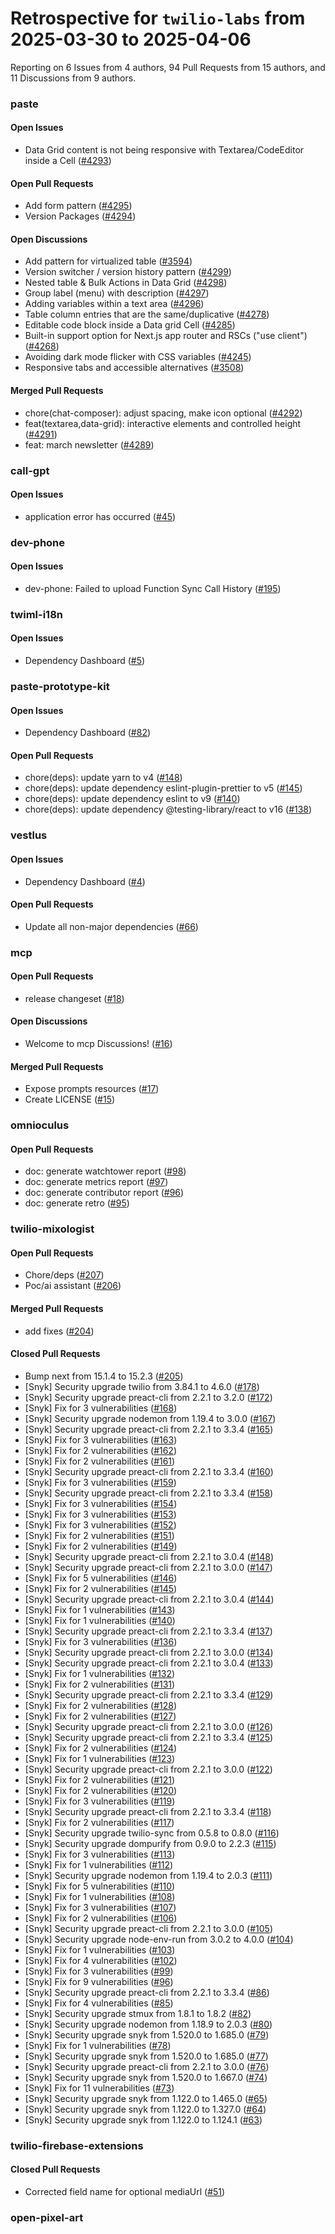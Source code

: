 # Retrospective for `twilio-labs` from 2025-03-30 to 2025-04-06

Reporting on 6 Issues from 4 authors, 94 Pull Requests from 15 authors, and 11 Discussions from 9 authors.


### paste

#### Open Issues

- Data Grid content is not being responsive with Textarea/CodeEditor inside a Cell ([#4293](https://github.com/twilio-labs/paste/issues/4293))

#### Open Pull Requests

- Add form pattern ([#4295](https://github.com/twilio-labs/paste/pull/4295))
- Version Packages ([#4294](https://github.com/twilio-labs/paste/pull/4294))

#### Open Discussions

- Add pattern for virtualized table ([#3594](https://github.com/twilio-labs/paste/discussions/3594))
- Version switcher / version history pattern ([#4299](https://github.com/twilio-labs/paste/discussions/4299))
- Nested table & Bulk Actions in Data Grid ([#4298](https://github.com/twilio-labs/paste/discussions/4298))
- Group label (menu) with description ([#4297](https://github.com/twilio-labs/paste/discussions/4297))
- Adding variables within a text area ([#4296](https://github.com/twilio-labs/paste/discussions/4296))
- Table column entries that are the same/duplicative ([#4278](https://github.com/twilio-labs/paste/discussions/4278))
- Editable code block inside a Data grid Cell ([#4285](https://github.com/twilio-labs/paste/discussions/4285))
- Built-in support option for Next.js app router and RSCs ("use client") ([#4268](https://github.com/twilio-labs/paste/discussions/4268))
- Avoiding dark mode flicker with CSS variables ([#4245](https://github.com/twilio-labs/paste/discussions/4245))
- Responsive tabs and accessible alternatives ([#3508](https://github.com/twilio-labs/paste/discussions/3508))

#### Merged Pull Requests

- chore(chat-composer): adjust spacing, make icon optional ([#4292](https://github.com/twilio-labs/paste/pull/4292))
- feat(textarea,data-grid): interactive elements and controlled height ([#4291](https://github.com/twilio-labs/paste/pull/4291))
- feat: march newsletter ([#4289](https://github.com/twilio-labs/paste/pull/4289))

### call-gpt

#### Open Issues

- application error has occurred ([#45](https://github.com/twilio-labs/call-gpt/issues/45))

### dev-phone

#### Open Issues

- dev-phone: Failed to upload Function Sync Call History ([#195](https://github.com/twilio-labs/dev-phone/issues/195))

### twiml-i18n

#### Open Issues

- Dependency Dashboard ([#5](https://github.com/twilio-labs/twiml-i18n/issues/5))

### paste-prototype-kit

#### Open Issues

- Dependency Dashboard ([#82](https://github.com/twilio-labs/paste-prototype-kit/issues/82))

#### Open Pull Requests

- chore(deps): update yarn to v4 ([#148](https://github.com/twilio-labs/paste-prototype-kit/pull/148))
- chore(deps): update dependency eslint-plugin-prettier to v5 ([#145](https://github.com/twilio-labs/paste-prototype-kit/pull/145))
- chore(deps): update dependency eslint to v9 ([#140](https://github.com/twilio-labs/paste-prototype-kit/pull/140))
- chore(deps): update dependency @testing-library/react to v16 ([#138](https://github.com/twilio-labs/paste-prototype-kit/pull/138))

### vestlus

#### Open Issues

- Dependency Dashboard ([#4](https://github.com/twilio-labs/vestlus/issues/4))

#### Open Pull Requests

- Update all non-major dependencies ([#66](https://github.com/twilio-labs/vestlus/pull/66))

### mcp

#### Open Pull Requests

- release changeset ([#18](https://github.com/twilio-labs/mcp/pull/18))

#### Open Discussions

- Welcome to mcp Discussions! ([#16](https://github.com/twilio-labs/mcp/discussions/16))

#### Merged Pull Requests

- Expose prompts resources ([#17](https://github.com/twilio-labs/mcp/pull/17))
- Create LICENSE ([#15](https://github.com/twilio-labs/mcp/pull/15))

### omnioculus

#### Open Pull Requests

- doc: generate watchtower report ([#98](https://github.com/twilio-labs/omnioculus/pull/98))
- doc: generate metrics report ([#97](https://github.com/twilio-labs/omnioculus/pull/97))
- doc: generate contributor report ([#96](https://github.com/twilio-labs/omnioculus/pull/96))
- doc: generate retro ([#95](https://github.com/twilio-labs/omnioculus/pull/95))

### twilio-mixologist

#### Open Pull Requests

- Chore/deps ([#207](https://github.com/twilio-labs/twilio-mixologist/pull/207))
- Poc/ai assistant ([#206](https://github.com/twilio-labs/twilio-mixologist/pull/206))

#### Merged Pull Requests

- add fixes ([#204](https://github.com/twilio-labs/twilio-mixologist/pull/204))

#### Closed Pull Requests

- Bump next from 15.1.4 to 15.2.3 ([#205](https://github.com/twilio-labs/twilio-mixologist/pull/205))
- [Snyk] Security upgrade twilio from 3.84.1 to 4.6.0 ([#178](https://github.com/twilio-labs/twilio-mixologist/pull/178))
- [Snyk] Security upgrade preact-cli from 2.2.1 to 3.2.0 ([#172](https://github.com/twilio-labs/twilio-mixologist/pull/172))
- [Snyk] Fix for 3 vulnerabilities ([#168](https://github.com/twilio-labs/twilio-mixologist/pull/168))
- [Snyk] Security upgrade nodemon from 1.19.4 to 3.0.0 ([#167](https://github.com/twilio-labs/twilio-mixologist/pull/167))
- [Snyk] Security upgrade preact-cli from 2.2.1 to 3.3.4 ([#165](https://github.com/twilio-labs/twilio-mixologist/pull/165))
- [Snyk] Fix for 3 vulnerabilities ([#163](https://github.com/twilio-labs/twilio-mixologist/pull/163))
- [Snyk] Fix for 2 vulnerabilities ([#162](https://github.com/twilio-labs/twilio-mixologist/pull/162))
- [Snyk] Fix for 2 vulnerabilities ([#161](https://github.com/twilio-labs/twilio-mixologist/pull/161))
- [Snyk] Security upgrade preact-cli from 2.2.1 to 3.3.4 ([#160](https://github.com/twilio-labs/twilio-mixologist/pull/160))
- [Snyk] Fix for 3 vulnerabilities ([#159](https://github.com/twilio-labs/twilio-mixologist/pull/159))
- [Snyk] Security upgrade preact-cli from 2.2.1 to 3.3.4 ([#158](https://github.com/twilio-labs/twilio-mixologist/pull/158))
- [Snyk] Fix for 3 vulnerabilities ([#154](https://github.com/twilio-labs/twilio-mixologist/pull/154))
- [Snyk] Fix for 3 vulnerabilities ([#153](https://github.com/twilio-labs/twilio-mixologist/pull/153))
- [Snyk] Fix for 3 vulnerabilities ([#152](https://github.com/twilio-labs/twilio-mixologist/pull/152))
- [Snyk] Fix for 2 vulnerabilities ([#151](https://github.com/twilio-labs/twilio-mixologist/pull/151))
- [Snyk] Fix for 2 vulnerabilities ([#149](https://github.com/twilio-labs/twilio-mixologist/pull/149))
- [Snyk] Security upgrade preact-cli from 2.2.1 to 3.0.4 ([#148](https://github.com/twilio-labs/twilio-mixologist/pull/148))
- [Snyk] Security upgrade preact-cli from 2.2.1 to 3.0.0 ([#147](https://github.com/twilio-labs/twilio-mixologist/pull/147))
- [Snyk] Fix for 5 vulnerabilities ([#146](https://github.com/twilio-labs/twilio-mixologist/pull/146))
- [Snyk] Fix for 2 vulnerabilities ([#145](https://github.com/twilio-labs/twilio-mixologist/pull/145))
- [Snyk] Security upgrade preact-cli from 2.2.1 to 3.0.4 ([#144](https://github.com/twilio-labs/twilio-mixologist/pull/144))
- [Snyk] Fix for 1 vulnerabilities ([#143](https://github.com/twilio-labs/twilio-mixologist/pull/143))
- [Snyk] Fix for 1 vulnerabilities ([#140](https://github.com/twilio-labs/twilio-mixologist/pull/140))
- [Snyk] Security upgrade preact-cli from 2.2.1 to 3.3.4 ([#137](https://github.com/twilio-labs/twilio-mixologist/pull/137))
- [Snyk] Fix for 3 vulnerabilities ([#136](https://github.com/twilio-labs/twilio-mixologist/pull/136))
- [Snyk] Security upgrade preact-cli from 2.2.1 to 3.0.0 ([#134](https://github.com/twilio-labs/twilio-mixologist/pull/134))
- [Snyk] Security upgrade preact-cli from 2.2.1 to 3.0.4 ([#133](https://github.com/twilio-labs/twilio-mixologist/pull/133))
- [Snyk] Fix for 1 vulnerabilities ([#132](https://github.com/twilio-labs/twilio-mixologist/pull/132))
- [Snyk] Fix for 2 vulnerabilities ([#131](https://github.com/twilio-labs/twilio-mixologist/pull/131))
- [Snyk] Security upgrade preact-cli from 2.2.1 to 3.3.4 ([#129](https://github.com/twilio-labs/twilio-mixologist/pull/129))
- [Snyk] Fix for 2 vulnerabilities ([#128](https://github.com/twilio-labs/twilio-mixologist/pull/128))
- [Snyk] Fix for 2 vulnerabilities ([#127](https://github.com/twilio-labs/twilio-mixologist/pull/127))
- [Snyk] Security upgrade preact-cli from 2.2.1 to 3.0.0 ([#126](https://github.com/twilio-labs/twilio-mixologist/pull/126))
- [Snyk] Security upgrade preact-cli from 2.2.1 to 3.3.4 ([#125](https://github.com/twilio-labs/twilio-mixologist/pull/125))
- [Snyk] Fix for 2 vulnerabilities ([#124](https://github.com/twilio-labs/twilio-mixologist/pull/124))
- [Snyk] Fix for 1 vulnerabilities ([#123](https://github.com/twilio-labs/twilio-mixologist/pull/123))
- [Snyk] Security upgrade preact-cli from 2.2.1 to 3.0.0 ([#122](https://github.com/twilio-labs/twilio-mixologist/pull/122))
- [Snyk] Fix for 2 vulnerabilities ([#121](https://github.com/twilio-labs/twilio-mixologist/pull/121))
- [Snyk] Fix for 2 vulnerabilities ([#120](https://github.com/twilio-labs/twilio-mixologist/pull/120))
- [Snyk] Fix for 3 vulnerabilities ([#119](https://github.com/twilio-labs/twilio-mixologist/pull/119))
- [Snyk] Security upgrade preact-cli from 2.2.1 to 3.3.4 ([#118](https://github.com/twilio-labs/twilio-mixologist/pull/118))
- [Snyk] Fix for 2 vulnerabilities ([#117](https://github.com/twilio-labs/twilio-mixologist/pull/117))
- [Snyk] Security upgrade twilio-sync from 0.5.8 to 0.8.0 ([#116](https://github.com/twilio-labs/twilio-mixologist/pull/116))
- [Snyk] Security upgrade dompurify from 0.9.0 to 2.2.3 ([#115](https://github.com/twilio-labs/twilio-mixologist/pull/115))
- [Snyk] Fix for 3 vulnerabilities ([#113](https://github.com/twilio-labs/twilio-mixologist/pull/113))
- [Snyk] Fix for 1 vulnerabilities ([#112](https://github.com/twilio-labs/twilio-mixologist/pull/112))
- [Snyk] Security upgrade nodemon from 1.19.4 to 2.0.3 ([#111](https://github.com/twilio-labs/twilio-mixologist/pull/111))
- [Snyk] Fix for 5 vulnerabilities ([#110](https://github.com/twilio-labs/twilio-mixologist/pull/110))
- [Snyk] Fix for 1 vulnerabilities ([#108](https://github.com/twilio-labs/twilio-mixologist/pull/108))
- [Snyk] Fix for 3 vulnerabilities ([#107](https://github.com/twilio-labs/twilio-mixologist/pull/107))
- [Snyk] Fix for 2 vulnerabilities ([#106](https://github.com/twilio-labs/twilio-mixologist/pull/106))
- [Snyk] Security upgrade preact-cli from 2.2.1 to 3.0.0 ([#105](https://github.com/twilio-labs/twilio-mixologist/pull/105))
- [Snyk] Security upgrade node-env-run from 3.0.2 to 4.0.0 ([#104](https://github.com/twilio-labs/twilio-mixologist/pull/104))
- [Snyk] Fix for 1 vulnerabilities ([#103](https://github.com/twilio-labs/twilio-mixologist/pull/103))
- [Snyk] Fix for 4 vulnerabilities ([#102](https://github.com/twilio-labs/twilio-mixologist/pull/102))
- [Snyk] Fix for 3 vulnerabilities ([#99](https://github.com/twilio-labs/twilio-mixologist/pull/99))
- [Snyk] Fix for 9 vulnerabilities ([#96](https://github.com/twilio-labs/twilio-mixologist/pull/96))
- [Snyk] Security upgrade preact-cli from 2.2.1 to 3.3.4 ([#86](https://github.com/twilio-labs/twilio-mixologist/pull/86))
- [Snyk] Fix for 4 vulnerabilities ([#85](https://github.com/twilio-labs/twilio-mixologist/pull/85))
- [Snyk] Security upgrade stmux from 1.8.1 to 1.8.2 ([#82](https://github.com/twilio-labs/twilio-mixologist/pull/82))
- [Snyk] Security upgrade nodemon from 1.18.9 to 2.0.3 ([#80](https://github.com/twilio-labs/twilio-mixologist/pull/80))
- [Snyk] Security upgrade snyk from 1.520.0 to 1.685.0 ([#79](https://github.com/twilio-labs/twilio-mixologist/pull/79))
- [Snyk] Fix for 1 vulnerabilities ([#78](https://github.com/twilio-labs/twilio-mixologist/pull/78))
- [Snyk] Security upgrade snyk from 1.520.0 to 1.685.0 ([#77](https://github.com/twilio-labs/twilio-mixologist/pull/77))
- [Snyk] Security upgrade preact-cli from 2.2.1 to 3.0.0 ([#76](https://github.com/twilio-labs/twilio-mixologist/pull/76))
- [Snyk] Security upgrade snyk from 1.520.0 to 1.667.0 ([#74](https://github.com/twilio-labs/twilio-mixologist/pull/74))
- [Snyk] Fix for 11 vulnerabilities ([#73](https://github.com/twilio-labs/twilio-mixologist/pull/73))
- [Snyk] Security upgrade snyk from 1.122.0 to 1.465.0 ([#65](https://github.com/twilio-labs/twilio-mixologist/pull/65))
- [Snyk] Security upgrade snyk from 1.122.0 to 1.327.0 ([#64](https://github.com/twilio-labs/twilio-mixologist/pull/64))
- [Snyk] Security upgrade snyk from 1.122.0 to 1.124.1 ([#63](https://github.com/twilio-labs/twilio-mixologist/pull/63))

### twilio-firebase-extensions

#### Closed Pull Requests

- Corrected field name for optional mediaUrl ([#51](https://github.com/twilio-labs/twilio-firebase-extensions/pull/51))

### open-pixel-art